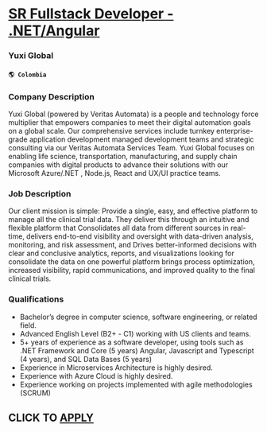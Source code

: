 # [SR Fullstack Developer - .NET/Angular](https://www.remotewlb.com/apply/sr-fullstack-developer-net-angular)  
### Yuxi Global  
#### `🌎 Colombia`  

### Company Description

Yuxi Global (powered by Veritas Automata) is a people and technology force multiplier that empowers companies to meet their digital automation goals on a global scale. Our comprehensive services include turnkey enterprise-grade application development managed development teams and strategic consulting via our Veritas Automata Services Team. Yuxi Global focuses on enabling life science, transportation, manufacturing, and supply chain companies with digital products to advance their solutions with our Microsoft Azure/.NET , Node.js, React and UX/UI practice teams.

### Job Description

Our client mission is simple: Provide a single, easy, and effective platform to manage all the clinical trial data. They deliver this through an intuitive and flexible platform that Consolidates all data from different sources in real-time, delivers end-to-end visibility and oversight with data-driven analysis, monitoring, and risk assessment, and Drives better-informed decisions with clear and conclusive analytics, reports, and visualizations looking for consolidate the data on one powerful platform brings process optimization, increased visibility, rapid communications, and improved quality to the final clinical trials.

### Qualifications

  * Bachelor’s degree in computer science, software engineering, or related field. 
  * Advanced English Level (B2+ - C1) working with US clients and teams.
  * 5+ years of experience as a software developer, using tools such as .NET Framework and Core (5 years) Angular, Javascript and Typescript (4 years), and SQL Data Bases (5 years)
  * Experience in Microservices Architecture is highly desired.
  * Experience with Azure Cloud is highly desired.
  * Experience working on projects implemented with agile methodologies (SCRUM)

  
## CLICK TO [APPLY](https://www.remotewlb.com/apply/sr-fullstack-developer-net-angular)

